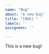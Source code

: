 ```yaml
---
name: "Bug"
about: "A new bug"
title: "[BUG] "
labels: ''
assignees: ''

---
```


This is a new bug!
